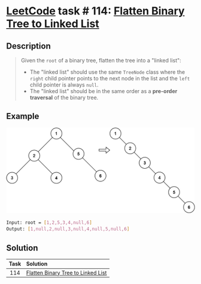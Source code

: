 # [LeetCode][leetcode] task # 114: [Flatten Binary Tree to Linked List][task]

Description
-----------

> Given the `root` of a binary tree, flatten the tree into a "linked list":
> * The "linked list" should use the same `TreeNode` class where the `right` child pointer
>   points to the next node in the list and the `left` child pointer is always `null`.
> * The "linked list" should be in the same order as a **pre-order traversal** of the binary tree.

 Example
-------

![tree.png](image/tree.png)

```sh
Input: root = [1,2,5,3,4,null,6]
Output: [1,null,2,null,3,null,4,null,5,null,6]
```

Solution
--------

| Task | Solution                                       |
|:----:|:-----------------------------------------------|
| 114  | [Flatten Binary Tree to Linked List][solution] |


[leetcode]: <http://leetcode.com/>
[task]: <https://leetcode.com/problems/path-sum-ii/>
[solution]: <https://github.com/wellaxis/witalis-jkit/blob/main/module/tasks/src/main/java/com/witalis/jkit/tasks/core/task/leetcode/h2/p114/option/Practice.java>

